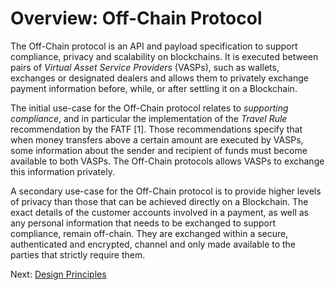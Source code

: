 # Overview: Off-Chain Protocol

The Off-Chain protocol is an API and payload specification to support compliance, privacy and scalability on blockchains.
It is executed between pairs of _Virtual Asset Service Providers_ (VASPs),
such as wallets, exchanges or designated dealers and allows them to privately exchange payment information
before, while, or after settling it on a Blockchain.

The initial use-case for the Off-Chain protocol relates to _supporting compliance_, and in particular the implementation of the _Travel Rule_ recommendation by the FATF [1]. Those recommendations specify that when money transfers above a certain amount are executed by VASPs, some information about the sender and recipient of funds must become available to both VASPs. The Off-Chain protocols allows VASPs to exchange this information privately.

A secondary use-case for the Off-Chain protocol is to provide higher levels of privacy than those that can be achieved directly on a Blockchain. The exact details of the customer accounts involved in a payment, as well as any personal information that needs to be exchanged to support compliance, remain off-chain. They are exchanged within a secure, authenticated and encrypted, channel and only made available to the parties that strictly require them.

Next: [Design Principles](design_principles.md)
